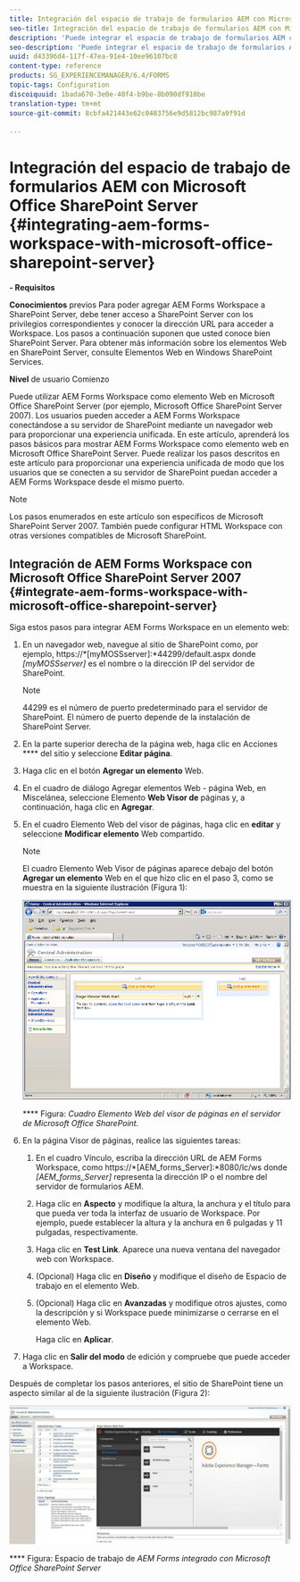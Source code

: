 ```yaml
---
title: Integración del espacio de trabajo de formularios AEM con Microsoft Office SharePoint Server
seo-title: Integración del espacio de trabajo de formularios AEM con Microsoft Office SharePoint Server
description: 'Puede integrar el espacio de trabajo de formularios AEM con Microsoft Office SharePoint Server. '
seo-description: 'Puede integrar el espacio de trabajo de formularios AEM con Microsoft Office SharePoint Server. '
uuid: d43396d4-117f-47ea-91e4-10ee96107bc8
content-type: reference
products: SG_EXPERIENCEMANAGER/6.4/FORMS
topic-tags: Configuration
discoiquuid: 1bada670-3e0e-40f4-b9be-8b090df910be
translation-type: tm+mt
source-git-commit: 8cbfa421443e62c0483756e9d5812bc987a9f91d

---
```



# Integración del espacio de trabajo de formularios AEM con Microsoft Office SharePoint Server {#integrating-aem-forms-workspace-with-microsoft-office-sharepoint-server}

**- Requisitos**

**Conocimientos** previos Para poder agregar AEM Forms Workspace a SharePoint Server, debe tener acceso a SharePoint Server con los privilegios correspondientes y conocer la dirección URL para acceder a Workspace. Los pasos a continuación suponen que usted conoce bien SharePoint Server. Para obtener más información sobre los elementos Web en SharePoint Server, consulte Elementos Web en Windows SharePoint Services.

**Nivel** de usuario Comienzo

Puede utilizar AEM Forms Workspace como elemento Web en Microsoft Office SharePoint Server (por ejemplo, Microsoft Office SharePoint Server 2007). Los usuarios pueden acceder a AEM Forms Workspace conectándose a su servidor de SharePoint mediante un navegador web para proporcionar una experiencia unificada. En este artículo, aprenderá los pasos básicos para mostrar AEM Forms Workspace como elemento web en Microsoft Office SharePoint Server. Puede realizar los pasos descritos en este artículo para proporcionar una experiencia unificada de modo que los usuarios que se conecten a su servidor de SharePoint puedan acceder a AEM Forms Workspace desde el mismo puerto.

>[!NOTE]
>
>Los pasos enumerados en este artículo son específicos de Microsoft SharePoint Server 2007. También puede configurar HTML Workspace con otras versiones compatibles de Microsoft SharePoint.

## Integración de AEM Forms Workspace con Microsoft Office SharePoint Server 2007 {#integrate-aem-forms-workspace-with-microsoft-office-sharepoint-server}

Siga estos pasos para integrar AEM Forms Workspace en un elemento web:

1. En un navegador web, navegue al sitio de SharePoint como, por ejemplo, https://*[myMOSSserver]:*44299/default.aspx donde *[myMOSSserver]* es el nombre o la dirección IP del servidor de SharePoint.

   >[!NOTE]
   >
   >44299 es el número de puerto predeterminado para el servidor de SharePoint. El número de puerto depende de la instalación de SharePoint Server.

1. En la parte superior derecha de la página web, haga clic en Acciones **** del sitio y seleccione **Editar página**.
1. Haga clic en el botón **Agregar un elemento** Web.
1. En el cuadro de diálogo Agregar elementos Web - página Web, en Miscelánea, seleccione Elemento **Web Visor de** páginas y, a continuación, haga clic en **Agregar**.
1. En el cuadro Elemento Web del visor de páginas, haga clic en **editar** y seleccione **Modificar elemento** Web compartido.

   >[!NOTE]
   >
   >El cuadro Elemento Web Visor de páginas aparece debajo del botón **Agregar un elemento** Web en el que hizo clic en el paso 3, como se muestra en la siguiente ilustración (Figura 1):

   ![Cuadro de elemento Web del visor de páginas en el servidor de Microsoft Office SharePoint.](assets/page-viewer-web-part-box-in-microsoft-office-sharepoint-server.png)

   **** Figura: *Cuadro Elemento Web del visor de páginas en el servidor de Microsoft Office SharePoint.*

1. En la página Visor de páginas, realice las siguientes tareas:

   1. En el cuadro Vínculo, escriba la dirección URL de AEM Forms Workspace, como https://*[AEM_forms_Server]:*8080/lc/ws donde *[AEM_forms_Server]* representa la dirección IP o el nombre del servidor de formularios AEM.
   1. Haga clic en **Aspecto** y modifique la altura, la anchura y el título para que pueda ver toda la interfaz de usuario de Workspace. Por ejemplo, puede establecer la altura y la anchura en 6 pulgadas y 11 pulgadas, respectivamente.
   1. Haga clic en **Test Link**. Aparece una nueva ventana del navegador web con Workspace.
   1. (Opcional) Haga clic en **Diseño** y modifique el diseño de Espacio de trabajo en el elemento Web.
   1. (Opcional) Haga clic en **Avanzadas** y modifique otros ajustes, como la descripción y si Workspace puede minimizarse o cerrarse en el elemento Web.

      Haga clic en **Aplicar**.

1. Haga clic en **Salir del modo** de edición y compruebe que puede acceder a Workspace.

Después de completar los pasos anteriores, el sitio de SharePoint tiene un aspecto similar al de la siguiente ilustración (Figura 2):

![AEM Forms Workspace integrado con Microsoft Office SharePoint Server](assets/aem-forms-workspace.jpg)

**** Figura: Espacio de trabajo de *AEM Forms integrado con Microsoft Office SharePoint Server*

